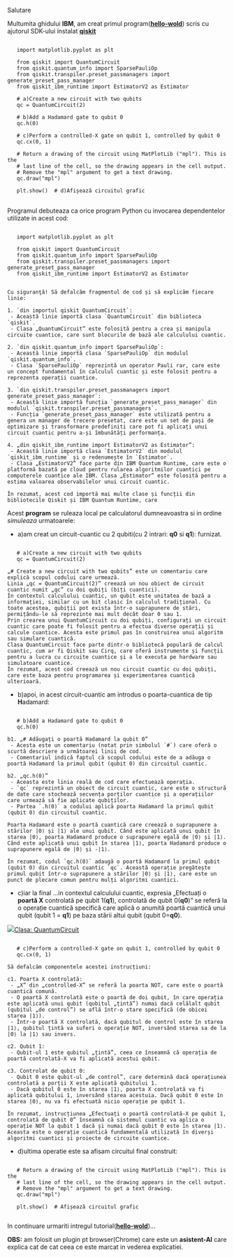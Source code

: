 Salutare

Multumita ghidului **IBM**, am creat primul program([**hello-wold**](https://docs.quantum.ibm.com/guides/hello-world)) scris cu ajutorul SDK-ului instalat [**qiskit**](https://docs.quantum.ibm.com/guides/install-qiskit)

<pre>
<code>
   import matplotlib.pyplot as plt
   
   from qiskit import QuantumCircuit
   from qiskit.quantum_info import SparsePauliOp
   from qiskit.transpiler.preset_passmanagers import generate_preset_pass_manager
   from qiskit_ibm_runtime import EstimatorV2 as Estimator
    
   # a)Create a new circuit with two qubits
   qc = QuantumCircuit(2)
    
   # b)Add a Hadamard gate to qubit 0
   qc.h(0)
    
   # c)Perform a controlled-X gate on qubit 1, controlled by qubit 0
   qc.cx(0, 1)
    
   # Return a drawing of the circuit using MatPlotLib ("mpl"). This is the
   # last line of the cell, so the drawing appears in the cell output.
   # Remove the "mpl" argument to get a text drawing.
   qc.draw("mpl")

   plt.show()  # d)Afișează circuitul grafic
</code>
</pre>


Programul debuteaza ca orice program Python cu invocarea dependentelor utilizate in acest cod:
<pre><code>
   import matplotlib.pyplot as plt
   
   from qiskit import QuantumCircuit
   from qiskit.quantum_info import SparsePauliOp
   from qiskit.transpiler.preset_passmanagers import generate_preset_pass_manager
   from qiskit_ibm_runtime import EstimatorV2 as Estimator

   
Cu siguranţă! Să defalcăm fragmentul de cod și să explicăm fiecare linie:

1. `din importul qiskit QuantumCircuit`:
 - Această linie importă clasa `QuantumCircuit` din biblioteca `qiskit`.
 - Clasa „QuantumCircuit” este folosită pentru a crea și manipula circuite cuantice, care sunt blocurile de bază ale calculului cuantic.

2. `din qiskit.quantum_info import SparsePauliOp`:
 - Această linie importă clasa `SparsePauliOp` din modulul `qiskit.quantum_info`.
 - Clasa `SparsePauliOp` reprezintă un operator Pauli rar, care este un concept fundamental în calculul cuantic și este folosit pentru a reprezenta operații cuantice.

3. `din qiskit.transpiler.preset_passmanagers import generate_preset_pass_manager`:
 - Această linie importă funcția `generate_preset_pass_manager` din modulul `qiskit.transpiler.preset_passmanagers`.
 - Funcția `generate_preset_pass_manager` este utilizată pentru a genera un manager de trecere presetat, care este un set de pași de optimizare și transformare predefiniti care pot fi aplicați unui circuit cuantic pentru a-și îmbunătăți performanța.

4. „din qiskit_ibm_runtime import EstimatorV2 as Estimator”:
 - Această linie importă clasa `EstimatorV2` din modulul `qiskit_ibm_runtime` și o redenumește în `Estimator`.
 - Clasa „EstimatorV2” face parte din IBM Quantum Runtime, care este o platformă bazată pe cloud pentru rularea algoritmilor cuantici pe computerele cuantice ale IBM. Clasa „Estimator” este folosită pentru a estima valoarea observabilelor unui circuit cuantic.

În rezumat, acest cod importă mai multe clase și funcții din bibliotecile Qiskit și IBM Quantum Runtime, care
</code></pre>

Acest **program** se ruleaza local pe calculatorul dumneavoastra si in ordine *simuleaza* urmatoarele:
- a)am creat un circuit-cuantic cu 2 qubiti(cu 2 intrari: **q0** si **q1**):
  furnizat.
<pre><code>
   # a)Create a new circuit with two qubits
   qc = QuantumCircuit(2)
   
„# Create a new circuit with two qubits” este un comentariu care explică scopul codului care urmează.
Linia „qc = QuantumCircuit(2)” creează un nou obiect de circuit cuantic numit „qc” cu doi qubiți (biți cuantici).
În contextul calculului cuantic, un qubit este unitatea de bază a informației, similar cu un bit clasic în calculul tradițional. Cu toate acestea, qubiții pot exista într-o suprapunere de stări, permițându-le să reprezinte mai mult decât doar 0 sau 1.
Prin crearea unui QuantumCircuit cu doi qubiți, configurați un circuit cuantic care poate fi folosit pentru a efectua diverse operații și calcule cuantice. Acesta este primul pas în construirea unui algoritm sau simulare cuantică.
Clasa QuantumCircuit face parte dintr-o bibliotecă populară de calcul cuantic, cum ar fi Qiskit sau Cirq, care oferă instrumente și funcții pentru a lucra cu circuite cuantice și a le executa pe hardware sau simulatoare cuantice.
În rezumat, acest cod creează un nou circuit cuantic cu doi qubiți, care este baza pentru programarea și experimentarea cuantică ulterioară.
</code></pre>

- b)apoi, in acest circuit-cuantic am introdus o poarta-cuantica de tip **H**adamard:
<pre><code>
   # b)Add a Hadamard gate to qubit 0
   qc.h(0)
       
b1. „# Adăugați o poartă Hadamard la qubit 0”
 - Acesta este un comentariu (notat prin simbolul `#`) care oferă o scurtă descriere a următoarei linii de cod.
 - Comentariul indică faptul că scopul codului este de a adăuga o poartă Hadamard la primul qubit (qubit 0) din circuitul cuantic.

b2. „qc.h(0)”
 - Aceasta este linia reală de cod care efectuează operația.
 - `qc` reprezintă un obiect de circuit cuantic, care este o structură de date care stochează secvența porților cuantice și a operațiilor care urmează să fie aplicate qubiților.
 - Partea `.h(0)` a codului aplică poarta Hadamard la primul qubit (qubit 0) din circuitul cuantic.

Poarta Hadamard este o poartă cuantică care creează o suprapunere a stărilor |0⟩ și |1⟩ ale unui qubit. Când este aplicată unui qubit în starea |0⟩, poarta Hadamard produce o suprapunere egală de |0⟩ și |1⟩. Când este aplicată unui qubit în starea |1⟩, poarta Hadamard produce o suprapunere egală de |0⟩ și -|1⟩.

În rezumat, codul `qc.h(0)` adaugă o poartă Hadamard la primul qubit (qubit 0) din circuitul cuantic `qc`. Această operație pregătește primul qubit într-o suprapunere a stărilor |0⟩ și |1⟩, care este un punct de plecare comun pentru mulți algoritmi cuantici.
</code></pre>

- c)iar la final ...in contextul calculului cuantic, expresia „Efectuați o **poartă X** controlată pe qubit 1(**q1**), controlată de qubit 0(**q0**)” se referă la o operație cuantică specifică care aplică o anumită poartă cuantică unui qubit (qubit 1 = **q1**) pe baza stării altui qubit (qubit 0=**q0**).

<a href="https://docs.quantum.ibm.com/api/qiskit/qiskit.circuit.QuantumCircuit#quantumcircuit-class"><img src="https://docs.quantum.ibm.com/images/extracted-notebook-images/hello-world/930ca3b6-0.svg">Clasa: QuantumCircuit</img></a>

<pre><code>
   # c)Perform a controlled-X gate on qubit 1, controlled by qubit 0
   qc.cx(0, 1)
   
Să defalcăm componentele acestei instrucțiuni:

c1. Poarta X controlată:
 - „X” din „controlled-X” se referă la poarta NOT, care este o poartă cuantică comună.
 - O poartă X controlată este o poartă de doi qubit, în care operația este aplicată unui qubit (qubitul „țintă”) numai dacă celălalt qubit (qubitul „de control”) se află într-o stare specifică (de obicei starea |1⟩).
 - Într-o poartă X controlată, dacă qubitul de control este în starea |1⟩, qubitul țintă va suferi o operație NOT, inversând starea sa de la |0⟩ la |1⟩ sau invers.

c2. Qubit 1:
 - Qubit-ul 1 este qubitul „țintă”, ceea ce înseamnă că operația de poartă controlată-X va fi aplicată acestui qubit.

c3. Controlat de qubit 0:
 - Qubit 0 este qubit-ul „de control”, care determină dacă operațiunea controlată a porții X este aplicată qubitului 1.
 - Dacă qubitul 0 este în starea |1⟩, poarta X controlată va fi aplicată qubitului 1, inversând starea acestuia. Dacă qubit 0 este în starea |0⟩, nu va fi efectuată nicio operație pe qubit 1.

În rezumat, instrucțiunea „Efectuați o poartă controlată-X pe qubit 1, controlată de qubit 0” înseamnă că sistemul cuantic va aplica o operație NOT la qubit 1 dacă și numai dacă qubit 0 este în starea |1⟩. Aceasta este o operație cuantică fundamentală utilizată în diverși algoritmi cuantici și proiecte de circuite cuantice.
</code></pre>

 - d)ultima operatie este sa afisam circuitul final construit:
 
<pre><code>
   # Return a drawing of the circuit using MatPlotLib ("mpl"). This is the
   # last line of the cell, so the drawing appears in the cell output.
   # Remove the "mpl" argument to get a text drawing.
   qc.draw("mpl")

   plt.show()  # Afișează circuitul grafic

</code></pre>
In continuare urmariti intregul tutorial([**hello-wold**](https://docs.quantum.ibm.com/guides/hello-world))...

**OBS:** am folosit un plugin pt browser(Chrome) care este un **asistent-AI** care explica cat de cat ceea ce este marcat in vederea explicatiei.

